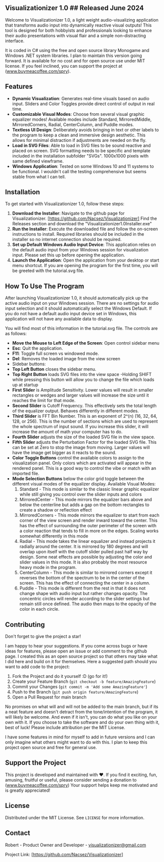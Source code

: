 ## Visualizationizer 1.0 ## Released June 2024 ##

Welcome to Visualizationizer 1.0, a light weight audio-visualizing application that transforms audio input into dynamically reactive visual outputs! This tool is designed for both hobbyists and professionals looking to enhance their audio presentations with visual flair and a simple non-distracting interface.

It is coded in C# using the free and open source library Monogame and Windows .NET system libraries. I plan to maintain this version going forward. It is available for no cost and for open source use under MIT license. If you feel inclined, you can support the project at (www.buymeacoffee.com/spry).

## Features ##

- **Dynamic Visualization**: Generates real-time visuals based on audio input. Sliders and Color Toggles provide direct control of output in real time.
- **Customizable Visual Modes**: Choose from several visual graphic equalizer modes! Available modes include Standard, MirroredMiddle, MirroredCorners, Radial, CenterColumn, and Puddle modes.
- **Textless UI Design**: Deliberately avoids bringing in text or other labels to the program to keep a clean and immersive design aesthetic. This allows for minimal distraction if adjustments are needed on the fly.
- **Load in SVG Files**: Able to load in SVG files to be sound reactive and placed on screen. SVG formatting needs to be specific and template included in the installation subfolder "SVGs". 1000x1000 pixels with same defined viewframe.
- **Windows Application**: Tested on some Windows 10 and 11 systems to be functional. I wouldn't call the testing comprehensive but seems stable from what I can tell.
 
## Installation ##

To get started with Visualizationizer 1.0, follow these steps:

1. **Download the Installer**: Navigate to the github page for Visualizationizer. [https://github.com/Nacsez/Visualizationizer] Find the Releases section and download the "Visualizationizer1.0Installer.exe"
2. **Run the Installer**: Execute the downloaded file and follow the on-screen instructions to install. Required libraries should be included in the installer so no internet connection should be required.
3. **Set up Default Windows Audio Input Device**: This application relies on the default audio input from your Windows session for visualization input. Please set this up before opening the application.
4. **Launch the Application**: Open the application from your desktop or start menu shortcut. If you are opening the program for the first time, you will be greeted with the tutorial.svg file.

## How To Use The Program

After launching Visualizationizer 1.0, it should automatically pick up the active audio input on your Windows session. There are no settings for audio input selection and it should automatically select the Windows Default.
If you do not have a default audio input device set in Windows, this application will not have any available data to display.

You will find most of this information in the tutorial.svg file. The controls are as follows:

- **Move the Mouse to Left Edge of the Screen**: Open control sidebar menu
- **Esc**: Quit the application.
- **F11**: Toggle full screen vs windowed mode.
- **Del**: Removes the loaded image from the view screen
- Sidebar buttons:
- **Top Left Button** closes the sidebar menu.
- **Top Right Button** loads SVG files into the view space
       -Holding SHIFT while pressing this button will allow you to change the file which loads up at startup
- **First Slider** is Amplitude Sensitivity. Lower values will result in smaller rectangles or wedges and larger values will increase the size until it reaches the limit for that mode.
- **Second Slider** is Cutoff Frequency. This effectively sets the total length of the equalizer output. Behaves differently in different modes.
- **Third Slider** is FFT Bin Number. This is an exponent of 2^(n) (16, 32, 64, 128, or 256). This is the number of sections which are used to represent the whole spectrum of input sound. If you increase this slider, it will increase the amount of math your computer has to do.
- **Fourth Slider** adjusts the size of the loaded SVG file in the view space.
- **Fifth Slider** adjusts the Perturbation Factor for the loaded SVG file. This can be set at Zero to stop the image from moving. Larger values will have the image get bigger as it reacts to the sound.
- **Color Toggle Buttons** control the available colors to assign to the visualization panel. Only colors which are activated will appear in the rendered panel. This is a good way to control the vibe or match with an imported file.
- **Mode Selection Buttons** below the color grid toggle between the different visual modes of the equalizer display. Available Visual Modes:
  1. Standard -  This mode is similar to the classic linear graphic equalizer while still giving you control over the slider inputs and colors
  2. MirroredCenter -  This mode mirrors the equalizer bars above and below the centerline but adds a gap on the bottom rectangles to create a shadow or reflection effect
  3. MirroredCorners -  This mode mirrors the equalizer to start from each corner of the view screen and render inward toward the center. This has the effect of surrounding the outer perimeter of the screen with a color reaction that tends to fill in more on the edges. Scaling works somewhat differently in this mode
  4. Radial -  This mode takes the linear equalizer and instead projects it radially around the center. It is mirrored by 180 degrees and will overlap upon itself with the cutoff slider pulled past half way by design. Some neat effects are possible by adjusting the color and slider values in this mode. It is also probably the most resource heavy mode in the program.
  5. CenterColumn -  This mode is similar to mirrored corners except it reverses the bottom of the spectrum to be in the center of the screen. This has the effect of connecting the center in a column.
  6. Puddle -  This mode is different from the rest in that it does not change shape with audio input but rather changes opacity. The concentric circles will render according to the slider settings but remain still once defined. The audio then maps to the opacity of the color in each circle.

## Contributing

Don't forget to give the project a star!

I am happy to hear your suggestions. If you come across bugs or have ideas for features, please open an issue or add comment to the github page. I created this as an open source project so that others may take what I did here and build on it for themselves. 
Here a suggested path should you want to add code to the project:
1. Fork the Project and do it yourself :D (go for it!)
  2. Create your Feature Branch (`git checkout -b feature/AmazingFeature`)
  3. Commit your Changes (`git commit -m 'Add some AmazingFeature'`)
  4. Push to the Branch (`git push origin feature/AmazingFeature`)
5. Open a Pull Request for main branch
   
No promises on what will and will not be added to the main branch, but if its a neat feature and doesn't detract from the tone/intention of the program, it will likely be welcome. And even if it isn't, you can do what you like on your own with it. If you choose to take the software and do your own thing with it, best of luck! Please include attribution per the MIT License. 

I have some features in mind for myself to add in future versions and I can only imagine what others might want to do with this. I plan to keep this project open source and free for general use.

## Support the Project

This project is developed and maintained with ❤️. If you find it exciting, fun, amusing, fruitful or useful, please consider sending a donation to (www.buymeacoffee.com/spry) Your support helps keep me motivated and is greatly appreciated!

## License

Distributed under the MIT License. See `LICENSE` for more information.

## Contact

Robert - Product Owner and Developer - visualizationizer@gmail.com

Project Link: [https://github.com/Nacsez/Visualizationizer]
